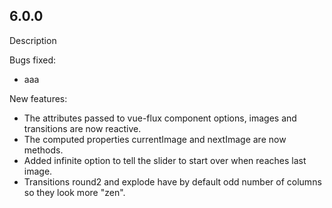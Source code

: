 ---
---

## 6.0.0
Description

Bugs fixed:
* aaa

New features:  
* The attributes passed to vue-flux component options, images and transitions are now reactive.
* The computed properties currentImage and nextImage are now methods.
* Added infinite option to tell the slider to start over when reaches last image.
* Transitions round2 and explode have by default odd number of columns so they look more "zen".
